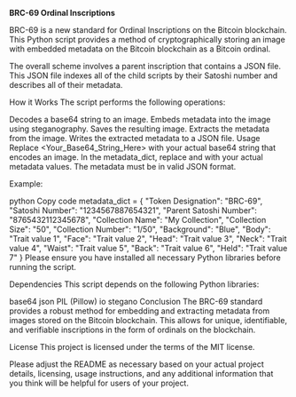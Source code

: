**BRC-69 Ordinal Inscriptions**

BRC-69 is a new standard for Ordinal Inscriptions on the Bitcoin blockchain. This Python script provides a method of cryptographically storing an image with embedded metadata on the Bitcoin blockchain as a Bitcoin ordinal.

The overall scheme involves a parent inscription that contains a JSON file. This JSON file indexes all of the child scripts by their Satoshi number and describes all of their metadata.

How it Works
The script performs the following operations:

Decodes a base64 string to an image.
Embeds metadata into the image using steganography.
Saves the resulting image.
Extracts the metadata from the image.
Writes the extracted metadata to a JSON file.
Usage
Replace <Your_Base64_String_Here> with your actual base64 string that encodes an image. In the metadata_dict, replace <value> and <totalsize> with your actual metadata values. The metadata must be in valid JSON format.

Example:

python
Copy code
metadata_dict = {
    "Token Designation": "BRC-69",
    "Satoshi Number": "1234567887654321",
    "Parent Satoshi Number": "8765432112345678",
    "Collection Name": "My Collection",
    "Collection Size": "50",
    "Collection Number": "1/50",
    "Background": "Blue",
    "Body": "Trait value 1",
    "Face": "Trait value 2",
    "Head": "Trait value 3",
    "Neck": "Trait value 4",
    "Waist": "Trait value 5",
    "Back": "Trait value 6",
    "Held": "Trait value 7"
}
Please ensure you have installed all necessary Python libraries before running the script.

Dependencies
This script depends on the following Python libraries:

base64
json
PIL (Pillow)
io
stegano
Conclusion
The BRC-69 standard provides a robust method for embedding and extracting metadata from images stored on the Bitcoin blockchain. This allows for unique, identifiable, and verifiable inscriptions in the form of ordinals on the blockchain.

License
This project is licensed under the terms of the MIT license.

Please adjust the README as necessary based on your actual project details, licensing, usage instructions, and any additional information that you think will be helpful for users of your project.
